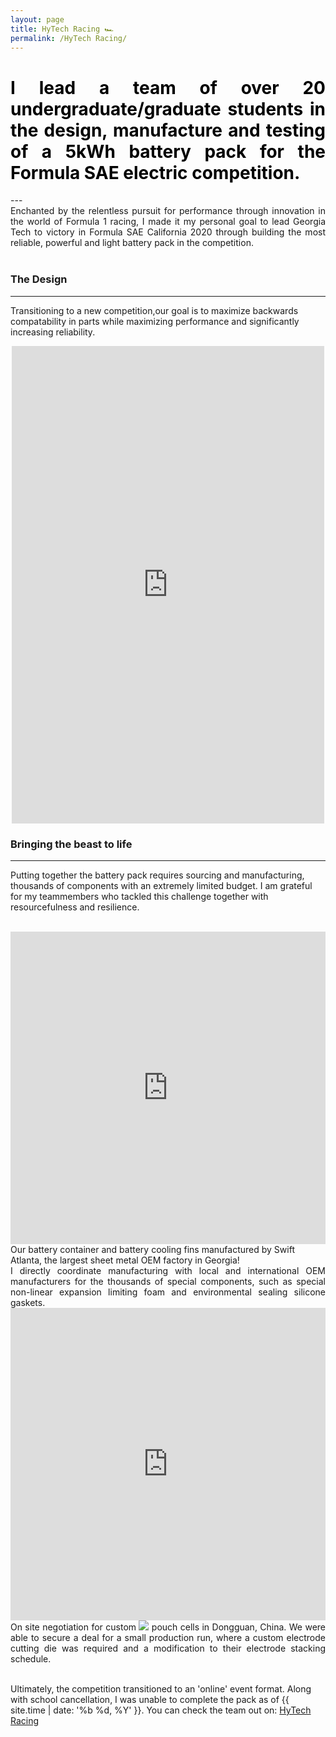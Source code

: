 ```yaml
---
layout: page
title: HyTech Racing 🏎
permalink: /HyTech Racing/
---
```

<h1 style="color: #5e9ca0; text-align: justify;"><span style="color: #000000;">
  I lead a team of over 20 undergraduate/graduate students in the design, manufacture and testing of a 5kWh battery pack for the Formula SAE electric competition.</span></h1>
---
<div align="justify">Enchanted by the relentless pursuit for performance through innovation in the world of
  Formula 1 racing, I made it my personal goal to lead Georgia Tech to victory in
  Formula SAE California 2020 through building the most reliable, powerful and light battery pack in the competition.</div>
  <br />


### The Design
---
Transitioning to a new competition,our goal is to maximize backwards compatability in parts while maximizing performance and significantly increasing reliability.


<center>
  <iframe src="https://www.facebook.com/plugins/post.php?href=https%3A%2F%2Fwww.facebook.com%2FHyTechRacing%2Fposts%2F2506645326071881&width=500"
width="500" height="764" style="border:none;overflow:hidden" scrolling="no" frameborder="0" allowTransparency="true" allow="encrypted-media"></iframe>
</center>



### Bringing the beast to life
---
Putting together the battery pack requires sourcing and manufacturing, thousands of components with an extremely limited budget.
 I am grateful for my teammembers who tackled this challenge together with resourcefulness and resilience.

<br />


<iframe src="https://masteranson.github.io/jekyll-slideshow/slides/my-pics2.html" width="100%" height="500" style="border: none;" onload="resizeIframe(this)"></iframe>
<figcaption>Our battery container and battery cooling fins manufactured by Swift Atlanta, the largest sheet metal OEM factory in Georgia!</figcaption>

<div align="justify">I directly coordinate manufacturing with
local and international OEM manufacturers for the thousands of special components,
such as special non-linear expansion limiting foam and environmental sealing silicone gaskets.</div>


<iframe src="https://masteranson.github.io/jekyll-slideshow/slides/my-pics1.html" width="100%" height="500" style="border: none;" onload="resizeIframe(this)"></iframe>


<div align="justify">On site negotiation for custom <img width="auto" height="auto" src="https://render.githubusercontent.com/render/math?math=LiCoO_%7B2%7D">
pouch cells in Dongguan, China. We were able to secure a deal for a small production run,
where a custom electrode cutting die was required and a modification to their electrode stacking schedule.</div>

<br />

Ultimately, the competition transitioned to an 'online' event format. Along with school cancellation, I was unable to complete the pack as of {{ site.time | date: '%b %d, %Y' }}.
You can check the team out on: [HyTech Racing](http://hytechracing.gatech.edu)
